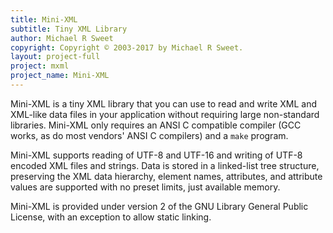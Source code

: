```yaml
---
title: Mini-XML
subtitle: Tiny XML Library
author: Michael R Sweet
copyright: Copyright © 2003-2017 by Michael R Sweet.
layout: project-full
project: mxml
project_name: Mini-XML
---
```


Mini-XML is a tiny XML library that you can use to read and write XML and
XML-like data files in your application without requiring large non-standard
libraries.  Mini-XML only requires an ANSI C compatible compiler (GCC works,
as do most vendors' ANSI C compilers) and a `make` program.

Mini-XML supports reading of UTF-8 and UTF-16 and writing of UTF-8 encoded XML
files and strings.  Data is stored in a linked-list tree structure, preserving
the XML data hierarchy, element names, attributes, and attribute values are
supported with no preset limits, just available memory.

Mini-XML is provided under version 2 of the GNU Library General Public License,
with an exception to allow static linking.
